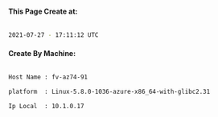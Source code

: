 
   
#### This Page Create at:

```bash

2021-07-27 - 17:11:12 UTC

```

#### Create By Machine:

```bash

Host Name : fv-az74-91

platform  : Linux-5.8.0-1036-azure-x86_64-with-glibc2.31

Ip Local  : 10.1.0.17

```


